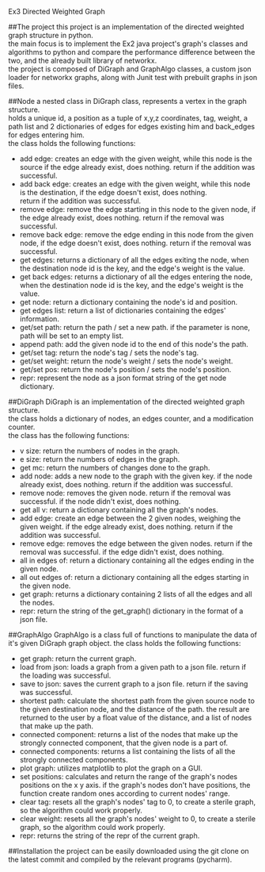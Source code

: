 Ex3 Directed Weighted Graph

##The project
this project is an implementation of the directed weighted graph structure in python.   
the main focus is to implement the Ex2 java project's graph's classes and
algorithms to python and compare the performance difference between the two,
and the already built library of networkx.   
the project is composed of DiGraph and GraphAlgo classes, a custom json
loader for networkx graphs, along with Junit test with prebuilt graphs in json files.

##Node
a nested class in DiGraph class, represents a vertex in the graph structure.                              
holds a unique id, a position as a tuple of x,y,z coordinates, tag, weight, 
a path list and 2 dictionaries of edges for edges existing him and 
back_edges for edges entering him.      
the class holds the following functions:
* add edge: creates an edge with the given weight, while this node is the source
  if the edge already exist, does nothing. return if the addition was successful.
* add back edge: creates an edge with the given weight,
  while this node is the destination, if the edge doesn't exist, does nothing.    
  return if the addition was successful.
* remove edge: remove the edge starting in this node to the given node,
 if the edge already exist, does nothing. return if the removal was successful.
* remove back edge: remove the edge ending in this node from the given node,
 if the edge doesn't exist, does nothing. return if the removal was successful.
* get edges: returns a dictionary of all the edges exiting the node, 
  when the destination node id is the key, and the edge's weight is the value.
* get back edges: returns a dictionary of all the edges entering the node, 
  when the destination node id is the key, and the edge's weight is the value.
* get node: return a dictionary containing the node's id and position.
* get edges list: return a list of dictionaries containing the edges' information.  
* get/set path: return the path / set a new path. if the parameter is none,
  path will be set to an empty list.
* append path: add the given node id to the end of this node's the path.
* get/set tag: return the node's tag / sets the node's tag.
* get/set weight: return the node's weight / sets the node's weight.
* get/set pos: return the node's position / sets the node's position.
* repr: represent the node as a json format string of the get node dictionary.

##DiGraph
DiGraph is an implementation of the directed weighted graph structure.       
the class holds a dictionary of nodes, an edges counter, and a modification
counter.       
the class has the following functions:
* v size: return the numbers of nodes in the graph.
* e size: return the numbers of edges in the graph.
* get mc: return the numbers of changes done to the graph.
* add node: adds a new node to the graph with the given key.
  if the node already exist, does nothing. return if the addition was successful.
* remove node: removes the given node. return if the removal was successful.
  if the node didn't exist, does nothing.
* get all v: return a dictionary containing all the graph's nodes.
* add edge: create an edge between the 2 given nodes, weighing the given weight.
  if the edge already exist, does nothing. return if the addition was successful.
* remove edge: removes the edge between the given nodes. return if the removal
  was successful. if the edge didn't exist, does nothing.
* all in edges of: return a dictionary containing all the edges ending
  in the given node.
* all out edges of: return a dictionary containing all the edges starting
  in the given node.
* get graph: returns a dictionary containing 2 lists
  of all the edges and all the nodes.
* repr: return the string of the get_graph() dictionary in the format of a json file.  

##GraphAlgo
GraphAlgo is a class full of functions to manipulate the data of it's given DiGraph
graph object. the class holds the following functions:
* get graph: return the current graph.
* load from json: loads a graph from a given path to a json file.
  return if the loading was successful.
* save to json: saves the current graph to a json file.
  return if the saving was successful.
* shortest path: calculate the shortest path from the given source node
  to the given destination node, and the distance of the path.
  the result are returned to the user by a float value of the distance, and
  a list of nodes that make up the path.
* connected component: returns a list of the nodes that make up the strongly
  connected component, that the given node is a part of.
* connected components: returns a list containing the lists of all the strongly
  connected components.
* plot graph: utilizes matplotlib to plot the graph on a GUI.
* set positions: calculates and return the range of the graph's nodes positions
  on the x y axis. if the graph's nodes don't have positions,
  the function create random ones according to current nodes' range.
* clear tag: resets all the graph's nodes' tag to 0,
  to create a sterile graph, so the algorithm could work properly.
* clear weight: resets all the graph's nodes' weight to 0,
  to create a sterile graph, so the algorithm could work properly. 
* repr: returns the string of the repr of the current graph.

##Installation
the project can be easily downloaded using the git clone on the latest commit
and compiled by the relevant programs (pycharm). 


